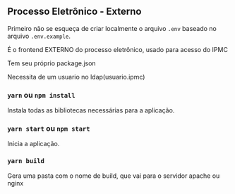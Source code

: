 ## Processo Eletrônico - Externo

Primeiro não se esqueça de criar localmente o arquivo `.env` baseado no arquivo `.env.example`.

É o frontend EXTERNO do processo eletrônico, usado para acesso do IPMC

Tem seu próprio package.json

Necessita de um usuario no ldap(usuario.ipmc)

### `yarn` ou `npm install`

Instala todas as bibliotecas necessárias para a aplicação.

### `yarn start` ou `npm start`

Inicia a aplicação.

### `yarn build`

Gera uma pasta com o nome de build, que vai para o servidor apache ou nginx

